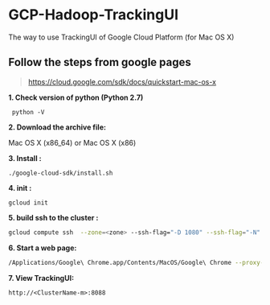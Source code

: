 # GCP-Hadoop-TrackingUI
The way to use TrackingUI of Google Cloud Platform (for Mac OS X)

## Follow the steps from google pages
>https://cloud.google.com/sdk/docs/quickstart-mac-os-x

**1. Check version of python (Python 2.7)**

` python -V`

**2. Download the archive file:**

Mac OS X (x86_64) or Mac OS X (x86)

**3. Install :**

`./google-cloud-sdk/install.sh`

**4. init :**

`gcloud init`

**5. build ssh to the cluster :**

```bash 
gcloud compute ssh  --zone=<zone> --ssh-flag="-D 1080" --ssh-flag="-N" --ssh-flag="-n" <ClusterName-m>
```

**6. Start a web page:**

```bash
/Applications/Google\ Chrome.app/Contents/MacOS/Google\ Chrome --proxy-server="socks5://localhost:1080" --host-resolver-rules="MAP * 0.0.0.0 , EXCLUDE localhost" --user-data-dir=/tmp/<ClusterName-m>
```
**7. View TrackingUI:**

`http://<ClusterName-m>:8088`
